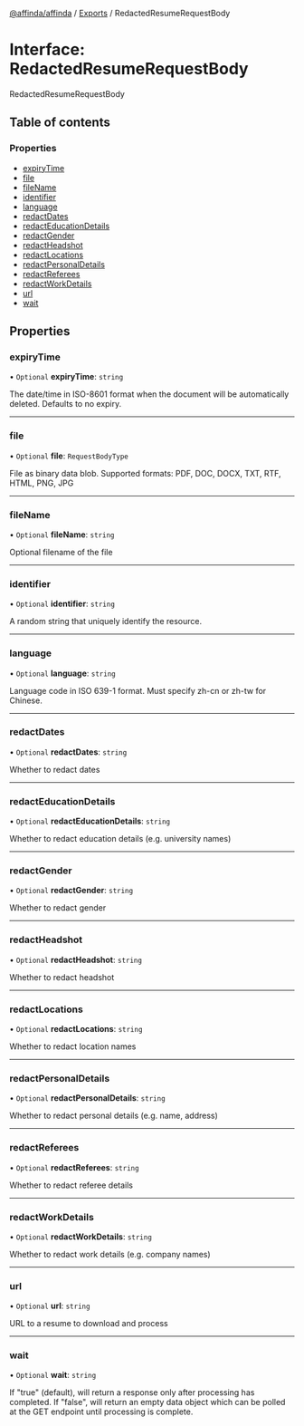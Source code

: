 [@affinda/affinda](../README.md) / [Exports](../modules.md) / RedactedResumeRequestBody

# Interface: RedactedResumeRequestBody

RedactedResumeRequestBody

## Table of contents

### Properties

- [expiryTime](RedactedResumeRequestBody.md#expirytime)
- [file](RedactedResumeRequestBody.md#file)
- [fileName](RedactedResumeRequestBody.md#filename)
- [identifier](RedactedResumeRequestBody.md#identifier)
- [language](RedactedResumeRequestBody.md#language)
- [redactDates](RedactedResumeRequestBody.md#redactdates)
- [redactEducationDetails](RedactedResumeRequestBody.md#redacteducationdetails)
- [redactGender](RedactedResumeRequestBody.md#redactgender)
- [redactHeadshot](RedactedResumeRequestBody.md#redactheadshot)
- [redactLocations](RedactedResumeRequestBody.md#redactlocations)
- [redactPersonalDetails](RedactedResumeRequestBody.md#redactpersonaldetails)
- [redactReferees](RedactedResumeRequestBody.md#redactreferees)
- [redactWorkDetails](RedactedResumeRequestBody.md#redactworkdetails)
- [url](RedactedResumeRequestBody.md#url)
- [wait](RedactedResumeRequestBody.md#wait)

## Properties

### expiryTime

• `Optional` **expiryTime**: `string`

The date/time in ISO-8601 format when the document will be automatically deleted.  Defaults to no expiry.

___

### file

• `Optional` **file**: `RequestBodyType`

File as binary data blob. Supported formats: PDF, DOC, DOCX, TXT, RTF, HTML, PNG, JPG

___

### fileName

• `Optional` **fileName**: `string`

Optional filename of the file

___

### identifier

• `Optional` **identifier**: `string`

A random string that uniquely identify the resource.

___

### language

• `Optional` **language**: `string`

Language code in ISO 639-1 format. Must specify zh-cn or zh-tw for Chinese.

___

### redactDates

• `Optional` **redactDates**: `string`

Whether to redact dates

___

### redactEducationDetails

• `Optional` **redactEducationDetails**: `string`

Whether to redact education details (e.g. university names)

___

### redactGender

• `Optional` **redactGender**: `string`

Whether to redact gender

___

### redactHeadshot

• `Optional` **redactHeadshot**: `string`

Whether to redact headshot

___

### redactLocations

• `Optional` **redactLocations**: `string`

Whether to redact location names

___

### redactPersonalDetails

• `Optional` **redactPersonalDetails**: `string`

Whether to redact personal details (e.g. name, address)

___

### redactReferees

• `Optional` **redactReferees**: `string`

Whether to redact referee details

___

### redactWorkDetails

• `Optional` **redactWorkDetails**: `string`

Whether to redact work details (e.g. company names)

___

### url

• `Optional` **url**: `string`

URL to a resume to download and process

___

### wait

• `Optional` **wait**: `string`

If "true" (default), will return a response only after processing has completed. If "false", will return an empty data object which can be polled at the GET endpoint until processing is complete.

